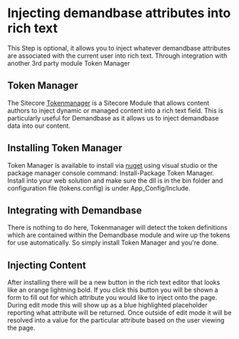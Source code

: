 # Injecting demandbase attributes into rich text
This Step is optional, it allows you to inject whatever demandbase attributes are associated with the current user into rich text. Through integration with another 3rd party module Token Manager

## Token Manager
The Sitecore [Tokenmanager](https://github.com/JeffDarchuk/SCTokenManager) is a Sitecore Module that allows content authors to inject dynamic or managed content into a rich text field.
This is particularly useful for Demandbase as it allows us to inject demandbase data into our content.

## Installing Token Manager
Token Manager is available to install via [nuget](https://www.nuget.org/packages/TokenManager) using visual studio or the package manager console command: Install-Package Token Manager.
Install into your web solution and make sure the dll is in the bin folder and configuration file (tokens.config) is under App_Config/Include.

## Integrating with Demandbase
There is nothing to do here, Tokenmanager will detect the token definitions which are contained within the Demandbase module and wire up the tokens for use automatically.  So simply install Token Manager and you're done.

## Injecting Content
After installing there will be a new button in the rich text editor that looks like an orange lightning bold.  If you click this button you will be shown a form to fill out for which attribute you would like to inject onto the page.
During edit mode this will show up as a blue highlighted placeholder reporting what attribute will be returned.  Once outside of edit mode it will be resolved into a value for the particular attribute based on the user viewing the page.
